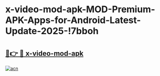 # x-video-mod-apk-MOD-Premium-APK-Apps-for-Android-Latest-Update-2025-!7bboh

# <h2><a href="https://6j2y88.esa.edu.pl?title=x-video-mod-apk&ref=7bboh">🔗👉 🔴 x-video-mod-apk</a></h2>

[![acn](https://github.com/user-attachments/assets/0f9c940e-d8b0-45ae-aac7-cd30a18b3e1c)](https://6j2y88.esa.edu.pl?title=x-video-mod-apk&ref=7bboh)

